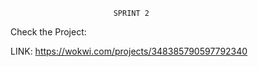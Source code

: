                            SPRINT 2

Check the Project:

LINK: https://wokwi.com/projects/348385790597792340




















